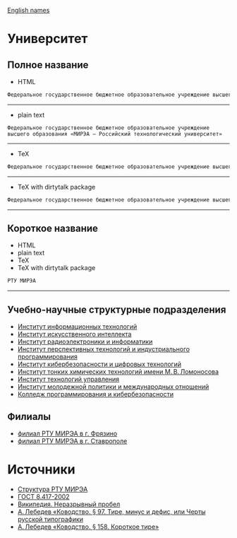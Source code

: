 




[English names]





# Университет

## Полное название

- HTML


```html
Федеральное государственное бюджетное образовательное учреждение высшего образования &laquo;МИРЭА&nbsp;&mdash; Российский технологический университет&raquo;
```

---
- plain text


```text
Федеральное государственное бюджетное образовательное учреждение высшего образования «МИРЭА — Российский технологический университет»
```

---
- TeX


```tex
Федеральное государственное бюджетное образовательное учреждение высшего образования <<МИРЭА~--- Российский технологический университет>>
```

---
- TeX with dirtytalk package


```tex
Федеральное государственное бюджетное образовательное учреждение высшего образования \say{МИРЭА~--- Российский технологический университет}
```

---
## Короткое название

- HTML
- plain text
- TeX
- TeX with dirtytalk package


```html
РТУ МИРЭА
```

---
## Учебно-научные структурные подразделения

- [Институт информационных технологий]
- [Институт искусственного интеллекта]
- [Институт радиоэлектроники и&nbsp;информатики]
- [Институт перспективных технологий и&nbsp;индустриального программирования]
- [Институт кибербезопасности и&nbsp;цифровых технологий]
- [Институт тонких химических технологий имени М.&#8239;В.&#8239;Ломоносова]
- [Институт технологий управления]
- [Институт молодежной политики и&nbsp;международных отношений]
- [Колледж программирования и&nbsp;кибербезопасности]

## Филиалы

- [филиал РТУ МИРЭА в&nbsp;г.&nbsp;Фрязино]
- [филиал РТУ МИРЭА в&nbsp;г.&nbsp;Ставрополе]

# Источники

- [Структура РТУ МИРЭА]
- [ГОСТ 8.417-2002]
- [Википедия. Неразрывный пробел]
- [А.&#8239;Лебедев «Ководство. §&nbsp;97. Тире, минус и&nbsp;дефис, или Черты русской типографики]
- [А.&#8239;Лебедев «Ководство. §&nbsp;158. Короткое тире»]



[А.&#8239;Лебедев «Ководство. §&nbsp;158. Короткое тире»]: https://www.artlebedev.ru/kovodstvo/sections/158/
[А.&#8239;Лебедев «Ководство. §&nbsp;97. Тире, минус и&nbsp;дефис, или Черты русской типографики]: https://www.artlebedev.ru/kovodstvo/sections/97/
[Википедия. Неразрывный пробел]: https://ru.wikipedia.org/wiki/Неразрывный_пробел
[ГОСТ 8.417-2002]: https://ru.wikisource.org/wiki/ГОСТ_8.417‒2002
[Институт информационных технологий]: ru_RU/educational_and_scientific_structural_divisions/ИИТ.md
[Институт искусственного интеллекта]: ru_RU/educational_and_scientific_structural_divisions/ИИИ.md
[Институт кибербезопасности и&nbsp;цифровых технологий]: ru_RU/educational_and_scientific_structural_divisions/ИКБ.md
[Институт молодежной политики и&nbsp;международных отношений]: ru_RU/educational_and_scientific_structural_divisions/ИМПМО.md
[Институт перспективных технологий и&nbsp;индустриального программирования]: ru_RU/educational_and_scientific_structural_divisions/ИПТИП.md
[Институт радиоэлектроники и&nbsp;информатики]: ru_RU/educational_and_scientific_structural_divisions/ИРИ.md
[Институт технологий управления]: ru_RU/educational_and_scientific_structural_divisions/ИТУ.md
[Институт тонких химических технологий имени М.&#8239;В.&#8239;Ломоносова]: ru_RU/educational_and_scientific_structural_divisions/ИТХТ%20имени%20М.%20В.%20Ломоносова.md
[Колледж программирования и&nbsp;кибербезопасности]: ru_RU/educational_and_scientific_structural_divisions/КПК.md
[Структура РТУ МИРЭА]: https://www.mirea.ru/about/the-structure-of-the-university/
[филиал РТУ МИРЭА в&nbsp;г.&nbsp;Ставрополе]: ru_RU/branches/филиал%20РТУ%20МИРЭА%20в%20г.%20Ставрополе.md
[филиал РТУ МИРЭА в&nbsp;г.&nbsp;Фрязино]: ru_RU/branches/филиал%20РТУ%20МИРЭА%20в%20г.%20Фрязино.md



[English names]: en_US/README.md
